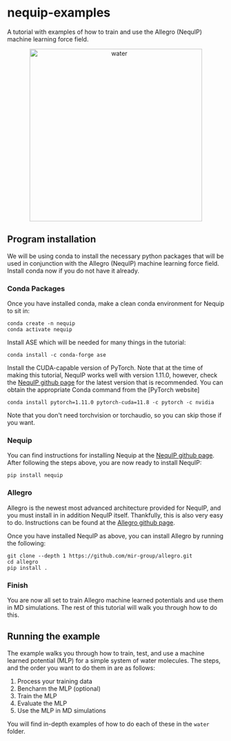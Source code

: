 # nequip-examples
A tutorial with examples of how to train and use the Allegro (NequIP) machine learning force field.

<p align="center">
<img src="water.png" alt="water" width="400"/>
</p>

## Program installation
We will be using conda to install the necessary python packages that will be used in conjunction with the Allegro (NequIP) machine learning force field. Install conda now if you do not have it already.

### Conda Packages
Once you have installed conda, make a clean conda environment for Nequip to sit in:
```
conda create -n nequip
conda activate nequip
```
Install ASE which will be needed for many things in the tutorial:
```
conda install -c conda-forge ase
```
Install the CUDA-capable version of PyTorch. Note that at the time of making this tutorial, NequIP works well with version 1.11.0, however, check the [NequIP github page](https://github.com/mir-group/nequip) for the latest version that is recommended. You can obtain the appropriate Conda command from the [PyTorch website]
```
conda install pytorch=1.11.0 pytorch-cuda=11.8 -c pytorch -c nvidia
```
Note that you don't need torchvision or torchaudio, so you can skip those if you want.


### Nequip
You can find instructions for installing Nequip at the [NequIP github page](https://github.com/mir-group/nequip). After following the steps above, you are now ready to install NequIP:
```
pip install nequip
```

### Allegro
Allegro is the newest most advanced architecture provided for NequIP, and you must install in in addition NequIP itself. Thankfully, this is also very easy to do. Instructions can be found at the [Allegro github page](https://github.com/mir-group/allegro).

Once you have installed NequIP as above, you can install Allegro by running the following:
```
git clone --depth 1 https://github.com/mir-group/allegro.git
cd allegro
pip install .
```
### Finish
You are now all set to train Allegro machine learned potentials and use them in MD simulations. The rest of this tutorial will walk you through how to do this.

## Running the example
The example walks you through how to train, test, and use a machine learned potential (MLP) for a simple system of water molecules. The steps, and the order you want to do them in are as follows:
1. Process your training data
2. Bencharm the MLP (optional)
3. Train the MLP
4. Evaluate the MLP
5. Use the MLP in MD simulations

You will find in-depth examples of how to do each of these in the ```water``` folder.
